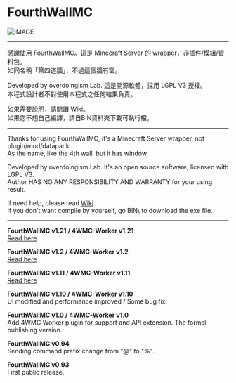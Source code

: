 # FourthWallMC

![IMAGE](https://i.imgur.com/dNgIpZL.png)

----------------------------------------------------

感謝使用 FourthWallMC。這是 Minecraft Server 的 wrapper，非插件/模組/資料包。  
如同名稱「第四道牆」，不過這個牆有窗。

Developed by overdoingism Lab. 這是開源軟體，採用 LGPL V3 授權。   
本程式設計者不對使用本程式之任何結果負責。

如果需要說明，請閱讀 [Wiki](https://github.com/overdoignism/FourthWallMC/wiki/1.%E8%AA%AA%E6%98%8E)。  
如果您不想自己編譯，請自BIN資料夾下載可執行檔。

----------------------------------------------------

Thanks for using FourthWallMC, it's a Minecraft Server wrapper, not plugin/mod/datapack.  
As the name, like the 4th wall, but it has window.

Developed by overdoingism Lab. It's an open source software, licensed with LGPL V3.  
Author HAS NO ANY RESPONSIBILITY AND WARRANTY for your using result.

If need help, please read [Wiki](https://github.com/overdoignism/FourthWallMC/wiki/1.Help-(English)).  
If you don't want compile by yourself, go BIN\ to download the exe file.

----------------------------------------------------
**FourthWallMC v1.21 / 4WMC-Worker v1.21**  
[Read here](https://github.com/overdoignism/FourthWallMC/blob/main/history/1.21.md)

**FourthWallMC v1.2 / 4WMC-Worker v1.2**  
[Read here](https://github.com/overdoignism/FourthWallMC/blob/main/history/1.2.md)

**FourthWallMC v1.11 / 4WMC-Worker v1.11**  
[Read here](https://github.com/overdoignism/FourthWallMC/blob/main/history/1.11.md)

**FourthWallMC v1.10 / 4WMC-Worker v1.10**  
UI modified and performance improved / Some bug fix.  

**FourthWallMC v1.0 / 4WMC-Worker v1.0**  
Add 4WMC Worker plugin for support and API extension. The formal publishing version.  

**FourthWallMC v0.94**  
Sending command prefix change from "@" to "%".  

**FourthWallMC v0.93**  
First public release.
